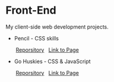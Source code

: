 # Front-End

My client-side web development projects.

* Pencil - CSS skills

&nbsp;&nbsp;&nbsp;&nbsp;&nbsp;&nbsp;&nbsp;[Reporsitory](https://github.com/EmilyCheoh/Front-End/tree/master/Pencil)
&nbsp;&nbsp;[Link to Page](https://info343a-au17.github.io/challenges-EmilyCheoh/challenge3/)

* Go Huskies - CSS & JavaScript

&nbsp;&nbsp;&nbsp;&nbsp;&nbsp;&nbsp;&nbsp;[Reporsitory](https://github.com/EmilyCheoh/Front-End/tree/master/Go-Huskies)
&nbsp;&nbsp;[Link to Page](https://info343a-au17.github.io/challenges-EmilyCheoh/challenge4/)

